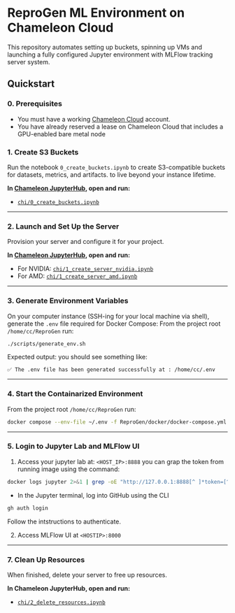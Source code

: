 # ReproGen ML Environment on Chameleon Cloud

This repository automates setting up buckets, spinning up VMs and launching a fully configured Jupyter environment with MLFlow tracking server system.

## Quickstart

### 0. Prerequisites
- You must have a working [Chameleon Cloud](https://chameleoncloud.org) account.
- You have already reserved a lease on Chameleon Cloud that includes a GPU-enabled bare metal node

### 1. Create S3 Buckets

Run the notebook `0_create_buckets.ipynb` to create S3-compatible buckets for datasets, metrics, and artifacts. to live beyond your instance lifetime. 

**In [Chameleon JupyterHub](https://jupyter.chameleoncloud.org/hub/), open and run:**

- [`chi/0_create_buckets.ipynb`](chi/0_create_buckets.ipynb)

---

### 2. Launch and Set Up the Server

Provision your server and configure it for your project.

**In [Chameleon JupyterHub](https://jupyter.chameleoncloud.org/hub/), open and run:**

- For NVIDIA: [`chi/1_create_server_nvidia.ipynb`](chi/1_create_server_nvidia.ipynb)
- For AMD:  [`chi/1_create_server_amd.ipynb`](chi/1_create_server_amd.ipynb)

---

### 3. Generate Environment Variables

On your computer instance (SSH-ing for your local machine via shell), generate the `.env` file required for Docker Compose:
From the project root `/home/cc/ReproGen` run:

```sh
./scripts/generate_env.sh
```

Expected output: you should see something like:

`✅ The .env file has been generated successfully at : /home/cc/.env`

---

### 4. Start the Containarized Environment

From the project root `/home/cc/ReproGen` run:

```sh
docker compose --env-file ~/.env -f ReproGen/docker/docker-compose.yml up -d --build
```

---

### 5. Login to Jupyter Lab and MLFlow UI

1. Access your jupyter lab at:  `<HOST_IP>:8888` you can grap the token from running image using the command:

```sh 
docker logs jupyter 2>&1 | grep -oE "http://127.0.0.1:8888[^ ]*token=[^ ]*"
```

- In the Jupyter terminal, log into GitHub using the CLI

```sh
gh auth login
```
Follow the intstructions to authenticate.

2. Access MLFlow UI at `<HOSTIP>:8000`

---

### 7. Clean Up Resources

When finished, delete your server to free up resources.

**In Chameleon JupyterHub, open and run:**

- [`chi/2_delete_resources.ipynb`](chi/2_delete_resources.ipynb)